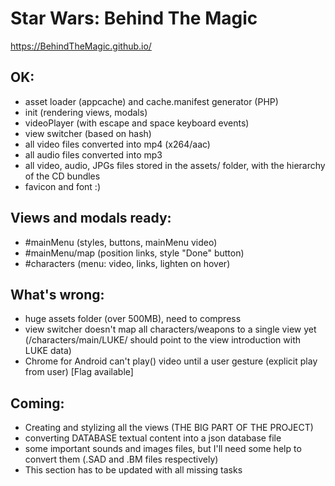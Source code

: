 # Star Wars: Behind The Magic
https://BehindTheMagic.github.io/

## OK:
- asset loader (appcache) and cache.manifest generator (PHP)
- init (rendering views, modals)
- videoPlayer (with escape and space keyboard events)
- view switcher (based on hash)
- all video files converted into mp4 (x264/aac)
- all audio files converted into mp3
- all video, audio, JPGs files stored in the assets/ folder, with the hierarchy of the CD bundles
- favicon and font :)

## Views and modals ready:
- #mainMenu (styles, buttons, mainMenu video)
- #mainMenu/map (position links, style "Done" button)
- #characters (menu: video, links, lighten on hover)

## What's wrong:
- huge assets folder (over 500MB), need to compress
- view switcher doesn't map all characters/weapons to a single view yet
    (/characters/main/LUKE/ should point to the view introduction with LUKE data)
- Chrome for Android can't play() video until a user gesture (explicit play from user) [Flag available]

## Coming:
- Creating and stylizing all the views (THE BIG PART OF THE PROJECT)
- converting DATABASE textual content into a json database file
- some important sounds and images files, but I'll need some help to convert them (.SAD and .BM files respectively)
- This section has to be updated with all missing tasks

